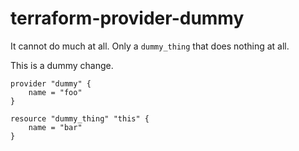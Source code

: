 # terraform-provider-dummy

It cannot do much at all. Only a `dummy_thing` that does nothing at all.

This is a dummy change.

```hcl
provider "dummy" {
    name = "foo"
}

resource "dummy_thing" "this" {
    name = "bar"
}
```